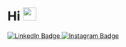 <h1>
  Hi
  <img src="https://media.giphy.com/media/hvRJCLFzcasrR4ia7z/giphy.gif" width="30px"/>
</h1>


<div id="badges">
  <a href="https://www.linkedin.com/in/evgen-drahun/">
    <img src="https://img.shields.io/badge/LinkedIn-blue?style=for-the-badge&logo=linkedin&logoColor=white" alt="LinkedIn Badge"/>
  </a>
  <a href="https://www.instagram.com/hi_hi_jey/">
    <img src="https://img.shields.io/badge/Instagram-mediumvioletred?style=for-the-badge&logo=Instagram&logoColor=white" alt="Instagram Badge"/>
  </a>
</div>
  

<img src="https://komarev.com/ghpvc/?username=Drahun-Evg&style=flat-square&color=0fd1fc" alt=""/>
